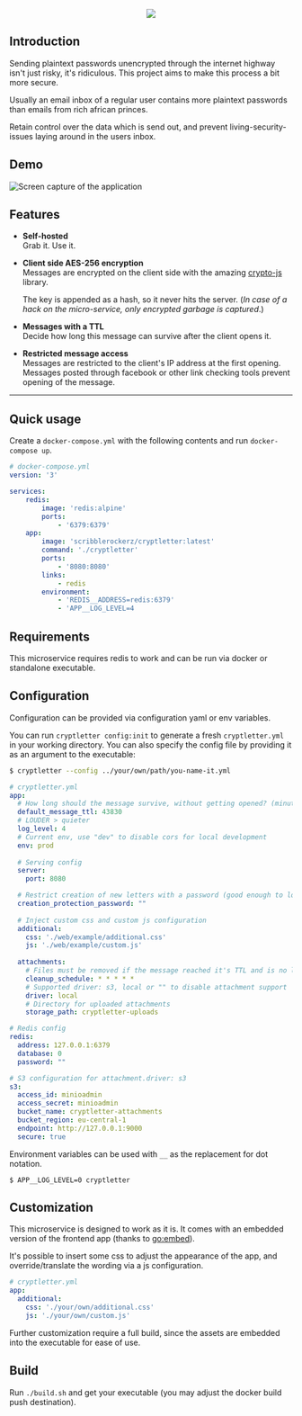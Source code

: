 <p align="center">
<img src="https://user-images.githubusercontent.com/1336156/31407710-267e2124-ae06-11e7-8a48-4e7dc3547422.png" />
<br>
</p>

## Introduction

Sending plaintext passwords unencrypted through the internet highway isn't just risky, it's ridiculous.
This project aims to make this process a bit more secure.

Usually an email inbox of a regular user contains more plaintext passwords than emails from rich african princes.

Retain control over the data which is send out, and prevent living-security-issues laying around in the users inbox.

## Demo

![Screen capture of the application](https://user-images.githubusercontent.com/1336156/32858885-31374bc8-ca4d-11e7-9b1a-b4a67769a241.gif)

## Features

- **Self-hosted**  
  Grab it. Use it.

- **Client side AES-256 encryption**  
  Messages are encrypted on the client side with the amazing [crypto-js](https://www.npmjs.com/package/crypto-js) library.

  The key is appended as a hash, so it never hits the server. (*In case of a hack on the micro-service, only encrypted garbage is captured*.)

- **Messages with a TTL**  
  Decide how long this message can survive after the client opens it.

- **Restricted message access**  
  Messages are restricted to the client's IP address at the first opening. Messages posted through facebook or other link checking tools prevent opening of the message.

---
## Quick usage

Create a `docker-compose.yml` with the following contents and run `docker-compose up`.

```yaml
# docker-compose.yml
version: '3'

services:
    redis:
        image: 'redis:alpine'
        ports:
            - '6379:6379'
    app:
        image: 'scribblerockerz/cryptletter:latest'
        command: './cryptletter'
        ports:
            - '8080:8080'
        links:
            - redis
        environment:
            - 'REDIS__ADDRESS=redis:6379'
            - 'APP__LOG_LEVEL=4
```

## Requirements
This microservice requires redis to work and can be run via docker or standalone executable.

## Configuration

Configuration can be provided via configuration yaml or env variables.

You can run `cryptletter config:init` to generate a fresh `cryptletter.yml` in your working directory.
You can also specify the config file by providing it as an argument to the executable:

```bash
$ cryptletter --config ../your/own/path/you-name-it.yml
```


```yml
# cryptletter.yml
app:
  # How long should the message survive, without getting opened? (minutes)
  default_message_ttl: 43830
  # LOUDER > quieter
  log_level: 4
  # Current env, use "dev" to disable cors for local development
  env: prod
  
  # Serving config
  server:
    port: 8080

  # Restrict creation of new letters with a password (good enough to lockout the public)
  creation_protection_password: ""
    
  # Inject custom css and custom js configuration
  additional:
    css: './web/example/additional.css'
    js: './web/example/custom.js'
    
  attachments:
    # Files must be removed if the message reached it's TTL and is no longer reachable 
    cleanup_schedule: * * * * *
    # Supported driver: s3, local or "" to disable attachment support
    driver: local
    # Directory for uploaded attachments
    storage_path: cryptletter-uploads

# Redis config
redis:
  address: 127.0.0.1:6379
  database: 0
  password: ""

# S3 configuration for attachment.driver: s3
s3:
  access_id: minioadmin
  access_secret: minioadmin
  bucket_name: cryptletter-attachments
  bucket_region: eu-central-1
  endpoint: http://127.0.0.1:9000
  secure: true

```

Environment variables can be used with `__` as the replacement for dot notation.

```
$ APP__LOG_LEVEL=0 cryptletter
```


## Customization

This microservice is designed to work as it is. It comes with an embedded version of the frontend app (thanks to [go:embed](https://golang.org/pkg/embed/)).

It's possible to insert some css to adjust the appearance of the app, and override/translate the wording via a js configuration.
```yml
# cryptletter.yml
app:
  additional:
    css: './your/own/additional.css'
    js: './your/own/custom.js'
```

Further customization require a full build, since the assets are embedded into the executable for ease of use.

## Build

Run `./build.sh` and get your executable (you may adjust the docker build push destination).
